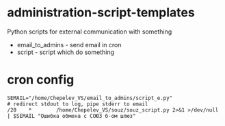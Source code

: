 # administration-script-templates
Python scripts for external communication with something

- email_to_admins - send email in cron
- script - script which do something


# cron config
```
SEMAIL="/home/Chepelev_VS/email_to_admins/script_e.py"
# redirect stdout to log, pipe stderr to email
/20    *        /home/Chepelev_VS/souz/souz_script.py 2>&1 >/dev/null | $SEMAIL "Ошибка обмена с СОЮЗ б-ом шлюз"
```
